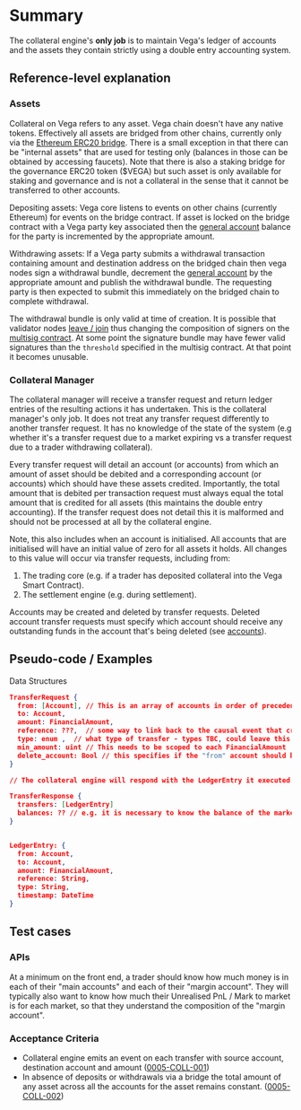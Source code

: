 # Summary

The collateral engine's **only job** is to maintain Vega's ledger of accounts and the assets they contain strictly using a double entry accounting system.

## Reference-level explanation

### Assets

Collateral on Vega refers to any asset. Vega chain doesn't have any native tokens. Effectively all assets are bridged from other chains, currently only via the [Ethereum ERC20 bridge](./0031-ETHB-ethereum_bridge_spec.md). There is a small exception in that there can be "internal assets" that are used for testing only (balances in those can be obtained by accessing faucets).
Note that there is also a staking bridge for the governance ERC20 token ($VEGA) but such asset is only available for staking and governance and is not a collateral in the sense that it cannot be transferred to other accounts.

Depositing assets: Vega core listens to events on other chains (currently Ethereum) for events on the bridge contract. If asset is locked on the bridge contract with a Vega party key associated then the [general account](./0013-ACCT-accounts.md) balance for the party is incremented by the appropriate amount.

Withdrawing assets: If a Vega party submits a withdrawal transaction containing amount and destination address on the bridged chain then vega nodes sign a withdrawal bundle, decrement the [general account](./0013-ACCT-accounts.md) by the appropriate amount and publish the withdrawal bundle. The requesting party is then expected to submit this immediately on the bridged chain to complete withdrawal.

The withdrawal bundle is only valid at time of creation. It is possible that validator nodes [leave / join](./0069-VCBS-validators_chosen_by_stake.md) thus changing the composition of signers on the [multisig contract](./0030-ETHM-multisig_control_spec.md). At some point the signature bundle may have fewer valid signatures than the `threshold` specified in the multisig contract. At that point it becomes unusable.

### Collateral Manager

The collateral manager will receive a transfer request and return ledger entries of the resulting actions it has undertaken. This is the collateral manager's only job.  It does not treat any transfer request differently to another transfer request. It has no knowledge of the state of the system (e.g whether it's a transfer request due to a market expiring vs a transfer request due to a trader withdrawing collateral).

Every transfer request will detail an account (or accounts) from which an amount of asset should be debited and a corresponding account (or accounts) which should have these assets credited.  Importantly, the total amount that is debited per transaction request must always equal the total amount that is credited for all assets (this maintains the double entry accounting). If the transfer request does not detail this it is malformed and should not be processed at all by the collateral engine.

Note, this also includes when an account is initialised. All accounts that are initialised will have an initial value of zero for all assets it holds.  All changes to this value will occur via transfer requests, including from:

1. The trading core (e.g. if a trader has deposited collateral into the Vega Smart Contract).
2. The settlement engine (e.g. during settlement).

Accounts may be created and deleted by transfer requests. Deleted account transfer requests must specify which account should receive any outstanding funds in the account that's being deleted (see [accounts](./0013-ACCT-accounts.md)).

## Pseudo-code / Examples

Data Structures

```json
TransferRequest {
  from: [Account], // This is an array of accounts in order of precedence, e.g. the first account in the list is emptied first when making transfers. For settlement at expiry scenarios, transferRequests will be sequenced to access 1. the trader's margin account for the Market, 2. the trader's collateral account and 3. the market's insurance pool.
  to: Account,
  amount: FinancialAmount,
  reference: ???,  // some way to link back to the causal event that created this transfer
  type: enum ,  // what type of transfer - types TBC, could leave this field out initially
  min_amount: uint // This needs to be scoped to each FinancialAmount
  delete_account: Bool // this specifies if the "from" account should be deleted.
}
```

```json
// The collateral engine will respond with the LedgerEntry it executed.

TransferResponse {
  transfers: [LedgerEntry]
  balances: ?? // e.g. it is necessary to know the balance of the market's settlement account to know if distribution is simple or requires position resolution calcs.
}


LedgerEntry: {
  from: Account,
  to: Account,
  amount: FinancialAmount,
  reference: String,
  type: String,
  timestamp: DateTime
}
```

## Test cases

### APIs

At a minimum on the front end, a trader should know how much money is in each of their "main accounts" and each of their "margin account".  They will typically also want to know how much their Unrealised PnL / Mark to market is for each market, so that they understand the composition of the "margin account".

### Acceptance Criteria

* Collateral engine emits an event on each transfer with source account, destination account and amount (<a name="0005-COLL-001" href="#0005-COLL-001">0005-COLL-001</a>)
* In absence of deposits or withdrawals via a bridge the total amount of any asset across all the accounts for the asset remains constant. (<a name="0005-COLL-002" href="#0005-COLL-002">0005-COLL-002</a>)
